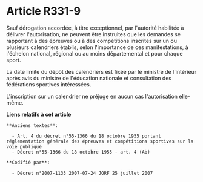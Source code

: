 # Article R331-9

Sauf dérogation accordée, à titre exceptionnel, par l'autorité habilitée à délivrer l'autorisation, ne peuvent être
instruites que les demandes se rapportant à des épreuves ou à des compétitions inscrites sur un ou plusieurs calendriers
établis, selon l'importance de ces manifestations, à l'échelon national, régional ou au moins départemental et pour chaque
sport.

La date limite du dépôt des calendriers est fixée par le ministre de l'intérieur après avis du ministre de l'éducation
nationale et consultation des fédérations sportives intéressées.

L'inscription sur un calendrier ne préjuge en aucun cas l'autorisation elle-même.

**Liens relatifs à cet article**

	**Anciens textes**:

	  - Art. 4 du décret n°55-1366 du 18 octobre 1955 portant réglementation générale des épreuves et compétitions sportives sur la voie publique
	  - Décret n°55-1366 du 18 octobre 1955 - art. 4 (Ab)

	**Codifié par**:

	  - Décret n°2007-1133 2007-07-24 JORF 25 juillet 2007
